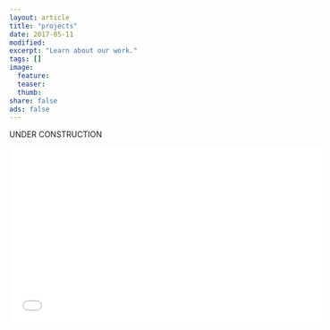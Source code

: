 ```yaml
---
layout: article
title: "projects"
date: 2017-05-11
modified:
excerpt: "Learn about our work."
tags: []
image:
  feature:
  teaser:
  thumb:
share: false
ads: false
---
```


UNDER CONSTRUCTION
<iframe width="560" height="315" src="//www.youtube.com/watch?v=jaxyO2EfST4" frameborder="0"> </iframe>

